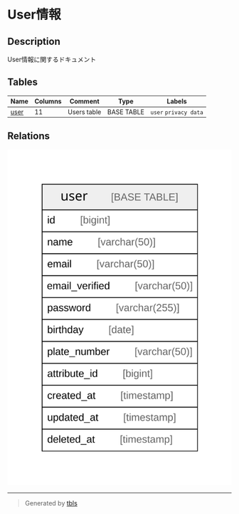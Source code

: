 # User情報

## Description

User情報に関するドキュメント

## Tables

| Name | Columns | Comment | Type | Labels |
| ---- | ------- | ------- | ---- | ------ |
| [user](user.md) | 11 | Users table | BASE TABLE | `user` `privacy data` |

## Relations

![er](viewpoint-0.svg)

---

> Generated by [tbls](https://github.com/k1LoW/tbls)
